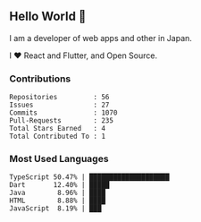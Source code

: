 ## Hello World 👋

I am a developer of web apps and other in Japan.

I ❤️ React and Flutter, and Open Source.

### Contributions

<!-- contributions start -->

    Repositories         : 56
    Issues               : 27
    Commits              : 1070
    Pull-Requests        : 235
    Total Stars Earned   : 4
    Total Contributed To : 1

<!-- contributions end -->

### Most Used Languages

<!-- most-used-languages start -->

    TypeScript 50.47% | ████████████████████
    Dart       12.40% | █████
    Java        8.96% | ████
    HTML        8.88% | ████
    JavaScript  8.19% | ███

<!-- most-used-languages end -->

